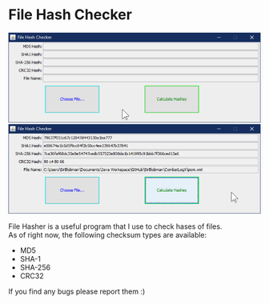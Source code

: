 # File Hash Checker
![Program Screenshot 01](./.github/screenshot01.png?raw=true)
![Program Screenshot 02](./.github/screenshot02.png?raw=true)

File Hasher is a useful program that I use to check hases of files.  
As of right now, the following checksum types are available:
* MD5
* SHA-1
* SHA-256
* CRC32

If you find any bugs please report them :)